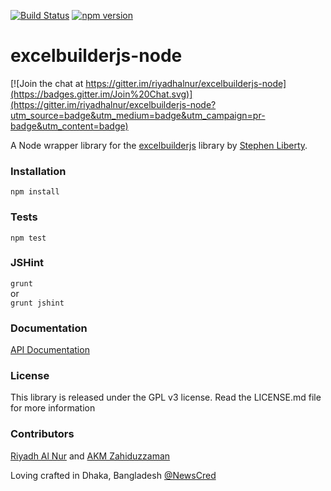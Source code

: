 [![Build Status](https://travis-ci.org/riyadhalnur/excelbuilderjs-node.svg)](https://travis-ci.org/riyadhalnur/excelbuilderjs-node)  [![npm version](https://badge.fury.io/js/excelbuilderjs-node.svg)](http://badge.fury.io/js/excelbuilderjs-node)

excelbuilderjs-node
===================

[![Join the chat at https://gitter.im/riyadhalnur/excelbuilderjs-node](https://badges.gitter.im/Join%20Chat.svg)](https://gitter.im/riyadhalnur/excelbuilderjs-node?utm_source=badge&utm_medium=badge&utm_campaign=pr-badge&utm_content=badge)

A Node wrapper library for the [excelbuilderjs](http://excelbuilderjs.com) library by [Stephen Liberty](https://github.com/stephenliberty).  

### Installation  
`npm install`  

### Tests
`npm test`  

### JSHint
`grunt`  
or  
`grunt jshint`  

### Documentation  
[API Documentation](http://excelbuilderjs.com/documentation.html)  

### License  
This library is released under the GPL v3 license. Read the LICENSE.md file for more information  

### Contributors  
[Riyadh Al Nur](http://blog.verticalaxisbd.com) and [AKM Zahiduzzaman](http://www.zahiduzzaman.com)  


Loving crafted in Dhaka, Bangladesh [@NewsCred](http://newscred.com)

